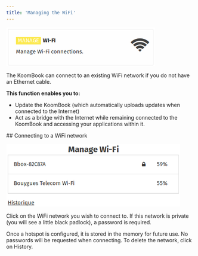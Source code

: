 ```yaml
---
title: 'Managing the WiFi'
---
```


![](wifi2.png)  

The KoomBook can connect to an existing WiFi network if you do not have an Ethernet cable.

**This function enables you to:**

- Update the KoomBook (which automatically uploads updates when connected to the Internet)
- Act as a bridge with the Internet while remaining connected to the KoomBook and accessing your applications within it.

## Connecting to a WiFi network

![](manage_wifi.png)  

Click on the WiFi network you wish to connect to. If this network is private (you will see a little black padlock), a password is required.

Once a hotspot is configured, it is stored in the memory for future use. No passwords will be requested when connecting. To delete the network, click on History.
